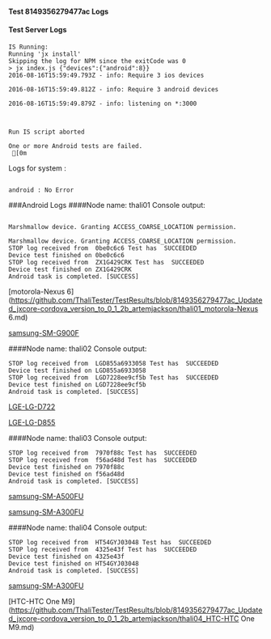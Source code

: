 #### Test 8149356279477ac Logs

#### Test Server Logs
```
IS Running:
Running 'jx install'
Skipping the log for NPM since the exitCode was 0
> jx index.js {"devices":{"android":8}}
2016-08-16T15:59:49.793Z - info: Require 3 ios devices

2016-08-16T15:59:49.812Z - info: Require 3 android devices

2016-08-16T15:59:49.879Z - info: listening on *:3000


 
Run IS script aborted
 
One or more Android tests are failed.
 [0m

```


Logs for system : 
```

android : No Error
```


###Android Logs
####Node name: thali01
Console output:
```

Marshmallow device. Granting ACCESS_COARSE_LOCATION permission.

Marshmallow device. Granting ACCESS_COARSE_LOCATION permission.
STOP log received from  0be0c6c6 Test has  SUCCEEDED
Device test finished on 0be0c6c6 
STOP log received from  ZX1G429CRK Test has  SUCCEEDED
Device test finished on ZX1G429CRK 
Android task is completed. [SUCCESS]
```
[motorola-Nexus 6](https://github.com/ThaliTester/TestResults/blob/8149356279477ac_Updated_jxcore-cordova_version_to_0_1_2b_artemjackson/thali01_motorola-Nexus 6.md)

[samsung-SM-G900F](https://github.com/ThaliTester/TestResults/blob/8149356279477ac_Updated_jxcore-cordova_version_to_0_1_2b_artemjackson/thali01_samsung-SM-G900F.md)

####Node name: thali02
Console output:
```
STOP log received from  LGD855a6933058 Test has  SUCCEEDED
Device test finished on LGD855a6933058 
STOP log received from  LGD7228ee9cf5b Test has  SUCCEEDED
Device test finished on LGD7228ee9cf5b 
Android task is completed. [SUCCESS]
```
[LGE-LG-D722](https://github.com/ThaliTester/TestResults/blob/8149356279477ac_Updated_jxcore-cordova_version_to_0_1_2b_artemjackson/thali02_LGE-LG-D722.md)

[LGE-LG-D855](https://github.com/ThaliTester/TestResults/blob/8149356279477ac_Updated_jxcore-cordova_version_to_0_1_2b_artemjackson/thali02_LGE-LG-D855.md)

####Node name: thali03
Console output:
```
STOP log received from  7970f88c Test has  SUCCEEDED
STOP log received from  f56ad48d Test has  SUCCEEDED
Device test finished on 7970f88c 
Device test finished on f56ad48d 
Android task is completed. [SUCCESS]
```
[samsung-SM-A500FU](https://github.com/ThaliTester/TestResults/blob/8149356279477ac_Updated_jxcore-cordova_version_to_0_1_2b_artemjackson/thali03_samsung-SM-A500FU.md)

[samsung-SM-A300FU](https://github.com/ThaliTester/TestResults/blob/8149356279477ac_Updated_jxcore-cordova_version_to_0_1_2b_artemjackson/thali03_samsung-SM-A300FU.md)

####Node name: thali04
Console output:
```
STOP log received from  HT54GYJ03048 Test has  SUCCEEDED
STOP log received from  4325e43f Test has  SUCCEEDED
Device test finished on 4325e43f 
Device test finished on HT54GYJ03048 
Android task is completed. [SUCCESS]
```
[samsung-SM-A300FU](https://github.com/ThaliTester/TestResults/blob/8149356279477ac_Updated_jxcore-cordova_version_to_0_1_2b_artemjackson/thali04_samsung-SM-A300FU.md)

[HTC-HTC One M9](https://github.com/ThaliTester/TestResults/blob/8149356279477ac_Updated_jxcore-cordova_version_to_0_1_2b_artemjackson/thali04_HTC-HTC One M9.md)


